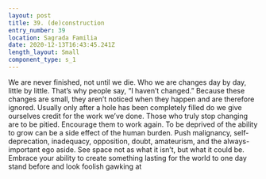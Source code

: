 ```yaml
---
layout: post
title: 39. (de)construction
entry_number: 39
location: Sagrada Familia
date: 2020-12-13T16:43:45.241Z
length_layout: Small
component_type: s_1
---
```

We are never finished, not until we die. Who we are changes day by day, little by little. That’s why people say, “I haven’t changed.” Because these changes are small, they aren’t noticed when they happen and are therefore ignored. Usually only after a hole has been completely filled do we give ourselves credit for the work we’ve done. Those who truly stop changing are to be pitied. Encourage them to work again. To be deprived of the ability to grow can be a side effect of the human burden. Push malignancy, self-deprecation, inadequacy, opposition, doubt, amateurism, and the always-important ego aside. See space not as what it isn’t, but what it could be. Embrace your ability to create something lasting for the world to one day stand before and look foolish gawking at